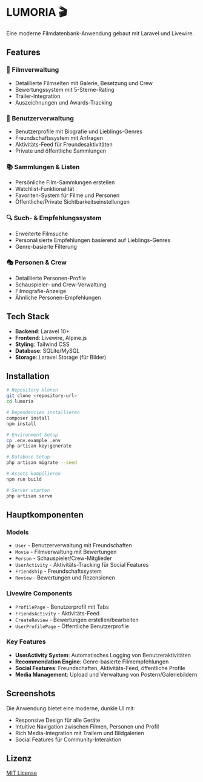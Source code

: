 # LUMORIA 🎬

Eine moderne Filmdatenbank-Anwendung gebaut mit Laravel und Livewire.

## Features

### 🎥 Filmverwaltung
- Detaillierte Filmseiten mit Galerie, Besetzung und Crew
- Bewertungssystem mit 5-Sterne-Rating
- Trailer-Integration
- Auszeichnungen und Awards-Tracking

### 👥 Benutzerverwaltung
- Benutzerprofile mit Biografie und Lieblings-Genres
- Freundschaftssystem mit Anfragen
- Aktivitäts-Feed für Freundesaktivitäten
- Private und öffentliche Sammlungen

### 📚 Sammlungen & Listen
- Persönliche Film-Sammlungen erstellen
- Watchlist-Funktionalität
- Favoriten-System für Filme und Personen
- Öffentliche/Private Sichtbarkeitseinstellungen

### 🔍 Such- & Empfehlungssystem
- Erweiterte Filmsuche
- Personalisierte Empfehlungen basierend auf Lieblings-Genres
- Genre-basierte Filterung

### 🎭 Personen & Crew
- Detaillierte Personen-Profile
- Schauspieler- und Crew-Verwaltung
- Filmografie-Anzeige
- Ähnliche Personen-Empfehlungen

## Tech Stack

- **Backend**: Laravel 10+
- **Frontend**: Livewire, Alpine.js
- **Styling**: Tailwind CSS
- **Database**: SQLite/MySQL
- **Storage**: Laravel Storage (für Bilder)

## Installation

```bash
# Repository klonen
git clone <repository-url>
cd lumoria

# Dependencies installieren
composer install
npm install

# Environment Setup
cp .env.example .env
php artisan key:generate

# Database Setup
php artisan migrate --seed

# Assets kompilieren
npm run build

# Server starten
php artisan serve
```

## Hauptkomponenten

### Models
- `User` - Benutzerverwaltung mit Freundschaften
- `Movie` - Filmverwaltung mit Bewertungen
- `Person` - Schauspieler/Crew-Mitglieder
- `UserActivity` - Aktivitäts-Tracking für Social Features
- `Friendship` - Freundschaftssystem
- `Review` - Bewertungen und Rezensionen

### Livewire Components
- `ProfilePage` - Benutzerprofil mit Tabs
- `FriendsActivity` - Aktivitäts-Feed
- `CreateReview` - Bewertungen erstellen/bearbeiten
- `UserProfilePage` - Öffentliche Benutzerprofile

### Key Features
- **UserActivity System**: Automatisches Logging von Benutzeraktivitäten
- **Recommendation Engine**: Genre-basierte Filmempfehlungen
- **Social Features**: Freundschaften, Aktivitäts-Feed, öffentliche Profile
- **Media Management**: Upload und Verwaltung von Postern/Galeriebildern

## Screenshots

Die Anwendung bietet eine moderne, dunkle UI mit:
- Responsive Design für alle Geräte
- Intuitive Navigation zwischen Filmen, Personen und Profil
- Rich Media-Integration mit Trailern und Bildgalerien
- Social Features für Community-Interaktion

## Lizenz

[MIT License](LICENSE)
